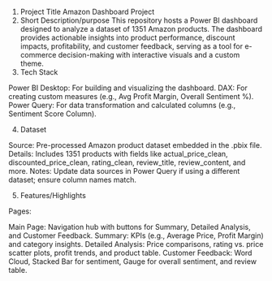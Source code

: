 1. Project Title
Amazon Dashboard Project
2. Short Description/purpose
This repository hosts a Power BI dashboard designed to analyze a dataset of 1351 Amazon products. The dashboard provides actionable insights into product performance, discount impacts, profitability, and customer feedback, serving as a tool for e-commerce decision-making with interactive visuals and a custom theme.
3. Tech Stack

Power BI Desktop: For building and visualizing the dashboard.
DAX: For creating custom measures (e.g., Avg Profit Margin, Overall Sentiment %).
Power Query: For data transformation and calculated columns (e.g., Sentiment Score Column).

4. Dataset

Source: Pre-processed Amazon product dataset embedded in the .pbix file.
Details: Includes 1351 products with fields like actual_price_clean, discounted_price_clean, rating_clean, review_title, review_content, and more.
Notes: Update data sources in Power Query if using a different dataset; ensure column names match.

5. Features/Highlights

Pages:

Main Page: Navigation hub with buttons for Summary, Detailed Analysis, and Customer Feedback.
Summary: KPIs (e.g., Average Price, Profit Margin) and category insights.
Detailed Analysis: Price comparisons, rating vs. price scatter plots, profit trends, and product table.
Customer Feedback: Word Cloud, Stacked Bar for sentiment, Gauge for overall sentiment, and review table.
